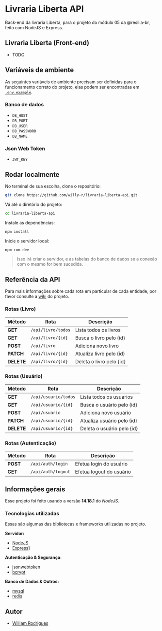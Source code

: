 # Livraria Liberta API

Back-end da livraria Liberta, para o projeto do módulo 05 da @resilia-br, feito com NodeJS e Express.

## Livraria Liberta (Front-end)

- TODO


## Variáveis de ambiente

As seguintes variáveis de ambiente precisam ser definidas para o funcionamento correto do projeto, elas podem ser encontradas em [`.env.example`](./.env.example).

### Banco de dados

- `DB_HOST`
- `DB_PORT`
- `DB_USER`
- `DB_PASSWORD`
- `DB_NAME`

### Json Web Token

- `JWT_KEY`


## Rodar localmente

No terminal de sua escolha, clone o repositório:

```bash
git clone https://github.com/willy-r/livraria-liberta-api.git
```

Vá até o diretório do projeto:

```bash
cd livraria-liberta-api
```

Instale as dependências:

```bash
npm install
```

Inicie o servidor local:

```bash
npm run dev
```

> Isso irá criar o servidor, e as tabelas do banco de dados se a conexão com o mesmo for bem sucedida.


## Referência da API

Para mais informações sobre cada rota em particular de cada entidade, por favor consulte a [wiki](https://github.com/willy-r/livraria-liberta-api/wiki) do projeto.

### Rotas (Livro)

| Método | Rota | Descrição |
| ------ | ---- | --------- |
| **GET** | `/api/livro/todos` | Lista todos os livros |
| **GET** | `/api/livro/{id}` | Busca o livro pelo {id} |
| **POST** | `/api/livro` | Adiciona novo livro |
| **PATCH** | `/api/livro/{id}` | Atualiza livro pelo {id} |
| **DELETE** | `/api/livro/{id}` | Deleta o livro pelo {id} |

### Rotas (Usuário)

| Método | Rota | Descrição |
| ------ | ---- | --------- |
| **GET** | `/api/usuario/todos` | Lista todos os usuários |
| **GET** | `/api/usuario/{id}` | Busca o usuário pelo {id} |
| **POST** | `/api/usuario` | Adiciona novo usuário |
| **PATCH** | `/api/usuario/{id}` | Atualiza usuário pelo {id} |
| **DELETE** | `/api/usuario/{id}` | Deleta o usuário pelo {id} |

### Rotas (Autenticação)

| Método | Rota | Descrição |
| ------ | ---- | --------- |
| **POST** | `/api/auth/login` | Efetua login do usuário |
| **GET** | `/api/auth/logout` | Efetua logout do usuário |


## Informações gerais

Esse projeto foi feito usando a versão **14.18.1** do *NodeJS*.

### Tecnologias utilizadas

Essas são algumas das bibliotecas e frameworks utilizadas no projeto.

**Servidor:**

- [NodeJS](https://nodejs.org/en/)
- [Express](http://expressjs.com/)]

**Autenticação & Segurança:**

- [jsonwebtoken](https://www.npmjs.com/package/jsonwebtoken)
- [bcrypt](https://www.npmjs.com/package/bcrypt)

**Banco de Dados & Outros:**

- [mysql](https://www.npmjs.com/package/mysql)
- [redis](https://www.npmjs.com/package/redis)


## Autor

- [William Rodrigues](https://github.com/willy-r)
